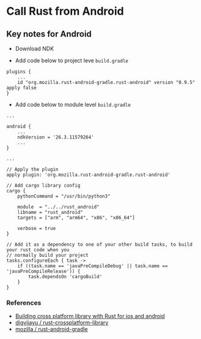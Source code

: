 # Call Rust from Android

## Key notes for Android

- Download NDK

- Add code below to project leve `build.gradle`

```
plugins {
    ...
    id "org.mozilla.rust-android-gradle.rust-android" version "0.9.5" apply false
}
```

- Add code below to module level `build.gradle`

```
...

android {
    ...
    ndkVersion = '26.3.11579264'
    ...
}

...

// Apply the plugin
apply plugin: 'org.mozilla.rust-android-gradle.rust-android'

// Add cargo library config
cargo {
    pythonCommand = "/usr/bin/python3"

    module  = "../../rust_android"
    libname = "rust_android"
    targets = ["arm", "arm64", "x86", "x86_64"]

    verbose = true
}

// Add it as a dependency to one of your other build tasks, to build your rust code when you
// normally build your project
tasks.configureEach { task ->
    if ((task.name == 'javaPreCompileDebug' || task.name == 'javaPreCompileRelease')) {
        task.dependsOn 'cargoBuild'
    }
}
``` 

### References

- [Building cross platform library with Rust for ios and android](https://digvijayu.medium.com/building-cross-platform-library-with-rust-for-ios-and-android-c56a448e4804)
- [digvijayu / rust-crossplatform-library](https://github.com/digvijayu/rust-crossplatform-library)
- [mozilla / rust-android-gradle](https://github.com/mozilla/rust-android-gradle)